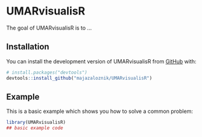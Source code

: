 
# UMARvisualisR

<!-- badges: start -->
<!-- badges: end -->

The goal of UMARvisualisR is to ...

## Installation

You can install the development version of UMARvisualisR from [GitHub](https://github.com/) with:

``` r
# install.packages("devtools")
devtools::install_github("majazaloznik/UMARvisualisR")
```

## Example

This is a basic example which shows you how to solve a common problem:

``` r
library(UMARvisualisR)
## basic example code
```

